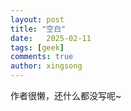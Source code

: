```yaml
---
layout: post
title: "空白"
date:   2025-02-11
tags: [geek]
comments: true
author: xingsong
---
```


作者很懒，还什么都没写呢~